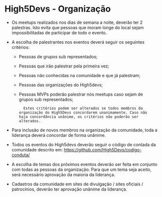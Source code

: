 # High5Devs - Organização 

* Os meetups realizados nos dias de semana a noite, deverão ter 2 palestras. Isto evita que pessoas que moram longe do local sejam impossibilitadas de participar de todo o evento. 

* A escolha de palestrantes nos eventos deverá seguir os seguintes critérios:
    * Pessoas de grupos sub representados; 
    * Pessoas que irão palestrar pela primeira vez;
    * Pessoas não conhecidas na comunidade e que já palestram; 
    * Pessoas das organizações do High5devs;
    * Pessoas MVPs poderão palestrar nós meetups caso sejam de grupos sub representados;

            Estes critérios podem ser alterados se todos membros da organização do High5Devs concordarem unanimamente. Caso não haja concordância unânime, os critérios não poderão ser alterados.

* Para inclusão de novos membros na organização da comunidade, toda a liderança deverá concordar de forma unânime. 

* Todos os eventos do High5devs deverão seguir o código de contada da comunidade descrito em: https://github.com/High5Devs/codigo-conduta/

* A escolha de temas dos próximos eventos deverão ser feita em conjunto com todas as pessoas da organização. Para que um tema seja aceito, será necessário aprovação da maioria da liderança. 

* Cadastros da comunidade em sites de divulgação / sites oficiais / patrocínios, deverão ter aprovação unânime da liderança.